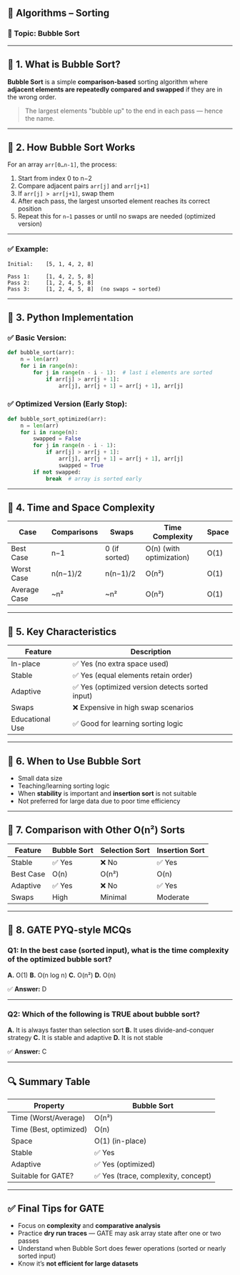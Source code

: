 
## 📘 Algorithms – Sorting

### 🔹 Topic: **Bubble Sort**

---

## 🔹 1. **What is Bubble Sort?**

**Bubble Sort** is a simple **comparison-based** sorting algorithm where **adjacent elements are repeatedly compared and swapped** if they are in the wrong order.

> The largest elements "bubble up" to the end in each pass — hence the name.

---

## 🔹 2. **How Bubble Sort Works**

For an array `arr[0…n-1]`, the process:

1. Start from index 0 to n−2
2. Compare adjacent pairs `arr[j]` and `arr[j+1]`
3. If `arr[j] > arr[j+1]`, swap them
4. After each pass, the largest unsorted element reaches its correct position
5. Repeat this for `n−1` passes or until no swaps are needed (optimized version)

---

### ✅ Example:

```text
Initial:    [5, 1, 4, 2, 8]

Pass 1:     [1, 4, 2, 5, 8]  
Pass 2:     [1, 2, 4, 5, 8]  
Pass 3:     [1, 2, 4, 5, 8]  (no swaps → sorted)
```

---

## 🔹 3. **Python Implementation**

### ✅ Basic Version:

```python
def bubble_sort(arr):
    n = len(arr)
    for i in range(n):
        for j in range(n - i - 1):  # last i elements are sorted
            if arr[j] > arr[j + 1]:
                arr[j], arr[j + 1] = arr[j + 1], arr[j]
```

### ✅ Optimized Version (Early Stop):

```python
def bubble_sort_optimized(arr):
    n = len(arr)
    for i in range(n):
        swapped = False
        for j in range(n - i - 1):
            if arr[j] > arr[j + 1]:
                arr[j], arr[j + 1] = arr[j + 1], arr[j]
                swapped = True
        if not swapped:
            break  # array is sorted early
```

---

## 🔹 4. **Time and Space Complexity**

| Case         | Comparisons | Swaps         | Time Complexity          | Space |
| ------------ | ----------- | ------------- | ------------------------ | ----- |
| Best Case    | n−1         | 0 (if sorted) | O(n) (with optimization) | O(1)  |
| Worst Case   | n(n−1)/2    | n(n−1)/2      | O(n²)                    | O(1)  |
| Average Case | \~n²        | \~n²          | O(n²)                    | O(1)  |

---

## 🔹 5. **Key Characteristics**

| Feature         | Description                                    |
| --------------- | ---------------------------------------------- |
| In-place        | ✅ Yes (no extra space used)                    |
| Stable          | ✅ Yes (equal elements retain order)            |
| Adaptive        | ✅ Yes (optimized version detects sorted input) |
| Swaps           | ❌ Expensive in high swap scenarios             |
| Educational Use | ✅ Good for learning sorting logic              |

---

## 🔹 6. **When to Use Bubble Sort**

* Small data size
* Teaching/learning sorting logic
* When **stability** is important and **insertion sort** is not suitable
* Not preferred for large data due to poor time efficiency

---

## 🔹 7. **Comparison with Other O(n²) Sorts**

| Feature   | Bubble Sort | Selection Sort | Insertion Sort |
| --------- | ----------- | -------------- | -------------- |
| Stable    | ✅ Yes       | ❌ No           | ✅ Yes          |
| Best Case | O(n)        | O(n²)          | O(n)           |
| Adaptive  | ✅ Yes       | ❌ No           | ✅ Yes          |
| Swaps     | High        | Minimal        | Moderate       |

---

## 🔹 8. **GATE PYQ-style MCQs**

### Q1: In the best case (sorted input), what is the time complexity of the optimized bubble sort?

**A.** O(1)
**B.** O(n log n)
**C.** O(n²)
**D.** O(n)

✅ **Answer:** D

---

### Q2: Which of the following is TRUE about bubble sort?

**A.** It is always faster than selection sort
**B.** It uses divide-and-conquer strategy
**C.** It is stable and adaptive
**D.** It is not stable

✅ **Answer:** C

---

## 🔍 Summary Table

| Property               | Bubble Sort                        |
| ---------------------- | ---------------------------------- |
| Time (Worst/Average)   | O(n²)                              |
| Time (Best, optimized) | O(n)                               |
| Space                  | O(1) (in-place)                    |
| Stable                 | ✅ Yes                              |
| Adaptive               | ✅ Yes (optimized)                  |
| Suitable for GATE?     | ✅ Yes (trace, complexity, concept) |

---

## ✅ Final Tips for GATE

* Focus on **complexity** and **comparative analysis**
* Practice **dry run traces** — GATE may ask array state after one or two passes
* Understand when Bubble Sort does fewer operations (sorted or nearly sorted input)
* Know it’s **not efficient for large datasets**


